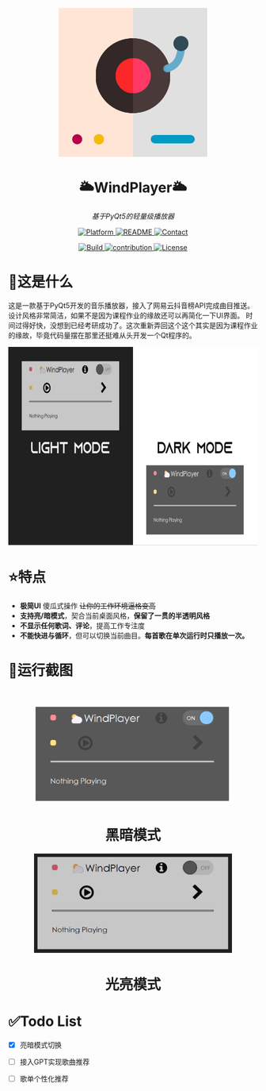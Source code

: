 

<p align="center">
    <img src="Light.png" alt="logo" width=300 height=300 />
</p>
<h1 align="center">🌥WindPlayer🌥</h1>
<p align="center">
    <em>基于PyQt5的轻量级播放器</em>
</p>
<p align="center">
    <a href="https://www.mathworks.com/">
        <img src="https://img.shields.io/badge/Platform-python-blue.svg" alt="Platform">
    </a>
    <a href="https://github.com/Dafeigy/WindMusic/blob/main/README.md">
        <img src="https://img.shields.io/badge/Readme-Clickhere-yellow.svg" alt="README">
    </a>
    <a href="http://cybercolyce.cn/">
        <img src="https://img.shields.io/badge/Contact-Homepage-brightgreen.svg" alt="Contact">
    </a><p align="center">
    <a href="https://github.com/me-shaon/GLWTPL/blob/master/LICENSE">
        <img src="https://img.shields.io/badge/Build-passing-purple.svg" alt="Build">
    </a>
    <a href="https://github.com/Dafeigy">
        <img src="https://img.shields.io/badge/Contribution-Welcome-blue.svg" alt="contribution">
    </a>
    <a href="https://github.com/me-shaon/GLWTPL/blob/master/LICENSE">
        <img src="https://img.shields.io/badge/License-GLWT-critical.svg" alt="License">
    </a>
</p>




# 🎵这是什么

这是一款基于PyQt5开发的音乐播放器，接入了网易云抖音榜API完成曲目推送。设计风格非常简洁，如果不是因为课程作业的缘故还可以再简化一下UI界面。
时间过得好快，没想到已经考研成功了。这次重新弄回这个这个其实是因为课程作业的缘故，毕竟代码量摆在那里还挺难从头开发一个Qt程序的。
<p align="center">
    <img src="./imgs/DEMO.png" alt="LightMode" width=800 height=400 />
</p>

# ⭐特点

* **极简UI** 傻瓜式操作 ~~让你的工作环境逼格变高~~
* **支持亮/暗模式**，契合当前桌面风格，**保留了一贯的半透明风格**
* **不显示任何歌词、评论**，提高工作专注度
* **不能快进与循环**，但可以切换当前曲目。**每首歌在单次运行时只播放一次。**

# 📸运行截图

![]()

<p align="center">
    <img src="./imgs/dark.png" alt="DarkMode" width=400 height=200 />
</p>
<h1 align="center">黑暗模式</h1>

<p align="center">
    <img src="./imgs/light.png" alt="LightMode" width=400 height=200 />
</p>
<h1 align="center">光亮模式</h1>

# ✅Todo List

- [x] 亮暗模式切换
- [ ] 接入GPT实现歌曲推荐
- [ ] 歌单个性化推荐

